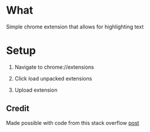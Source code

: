 # What
Simple chrome extension that allows for highlighting text

# Setup

1. Navigate to chrome://extensions

2. Click load unpacked extensions

3. Upload extension

## Credit

Made possible with code from this stack overflow [post](https://stackoverflow.com/questions/304837/javascript-user-selection-highlighting)
